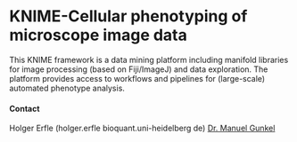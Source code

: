 # KNIME-Cellular phenotyping of microscope image data
This KNIME framework is a data mining platform including manifold libraries for image processing (based on Fiji/ImageJ) and data exploration. The platform provides access to workflows and pipelines for (large-scale) automated phenotype analysis.

#### Contact
Holger Erfle (holger.erfle <at> bioquant.uni-heidelberg <dot> de)
[Dr. Manuel Gunkel](http://congo.embl.de/hd-hub/dr-manuel-gunkel/)

